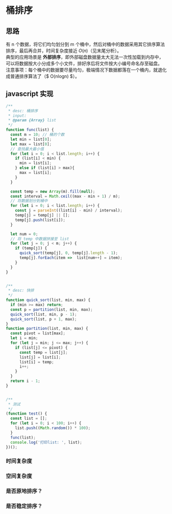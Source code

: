 # 桶排序

## 思路  
有 n 个数据，将它们均匀划分到 m 个桶中，然后对桶中的数据采用其它排序算法排序，最后再合并，时间复杂度接近 $O(n)$（见末尾分析）。  
典型的应用场景是 **外部排序**，即外部磁盘数据量太大无法一次性加载到内存中，可以将数据按大小分成多个小文件，排好序后将文件按大小编号命名存至磁盘。
注意事项：每个桶中的数据要尽量均匀，极端情况下数据都落在一个桶内，就退化成普通排序算法了（$ O(nlogn) $）。


## javascript 实现 
```js
/**
 * desc: 桶排序
 * input:
 * @param {Array} list
 */
function func(list) {
  const m = 10; // 桶的个数
  let min = list[0];
  let max = list[0];
  // 查找最大最小值
  for (let i = 0; i < list.length; i++) {
    if (list[i] < min) {
      min = list[i];
    } else if (list[i] > max){
      max = list[i];
    }
  }

  const temp = new Array(m).fill(null);
  const interval = Math.ceil((max - min + 1) / m);
  // 将数据划分到桶中
  for (let i = 0; i < list.length; i++) {
    const j = parseInt((list[i] - min) / interval);
    temp[j] = temp[j] || [];   
    temp[j].push(list[i]);
  }

  let num = 0;
  // 将 temp 中数据拼接至 list
  for (let j = 0; j < m; j++) {
    if (temp[j]) {
      quick_sort(temp[j], 0, temp[j].length - 1);
      temp[j].forEach(item =>  list[num++] = item);
    }   
  }
}


/**
 * desc: 快排
 */
function quick_sort(list, min, max) {
  if (min >= max) return;
  const p = partition(list, min, max);
  quick_sort(list, min, p - 1);
  quick_sort(list, p + 1, max);
}
function partition(list, min, max) {
  const pivot = list[max];
  let i = min;
  for (let j = min; j <= max; j++) {
    if (list[j] <= pivot) {
      const temp = list[j];
      list[j] = list[i];
      list[i] = temp;
      i++;
    }
  }
  return i - 1;
}


/**
 * 测试
 */
(function test() {
  const list = [];
  for (let i = 0; i < 100; i++) {
    list.push((Math.random()) * 100);
  }
  func(list);
  console.log('打印list: ', list);
})();
```

### 时间复杂度


### 空间复杂度


### 是否原地排序？


### 是否稳定排序？



